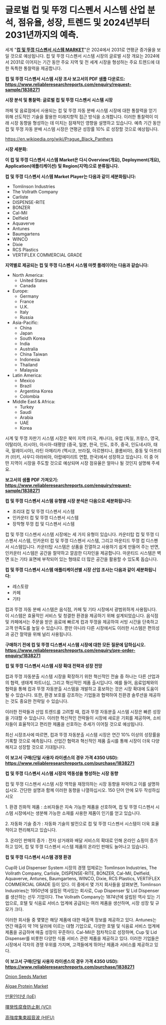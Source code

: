 <p><h1>글로벌 컵 및 뚜껑 디스펜서 시스템 산업 분석, 점유율, 성장, 트렌드 및 2024년부터 2031년까지의 예측.</h1></p><p>세계 "<strong><a href="https://www.reliableresearchreports.com/cup-and-lid-dispenser-system-r1838271">컵 및 뚜껑 디스펜서 시스템 MARKET</a></strong>"은 2024에서 2031로 연평균 증가율을 보일 것으로 예상됩니다. 컵 및 뚜껑 디스펜서 시스템 시장의 글로벌 시장 개요는 2024에서 2031로 이어지는 기간 동안 주요 지역 및 전 세계 시장을 형성하는 주요 트렌드에 대한 독특한 통찰력을 제공합니다.</p>
<p><strong>컵 및 뚜껑 디스펜서 시스템 시장 조사 보고서의 PDF 샘플 다운로드: <a href="https://www.reliableresearchreports.com/enquiry/request-sample/1838271">https://www.reliableresearchreports.com/enquiry/request-sample/1838271</a></strong></p>
<p><strong>시장 분석 및 통찰력: 글로벌 컵 및 뚜껑 디스펜서 시스템 시장</strong></p>
<p><p>까페 및 음료점에서 사용되는 컵 및 뚜껑 자동 분배 시스템 시장에 대한 통찰력을 얻기 위해 선도적인 기술을 활용한 미래지향적 접근 방식을 소개합니다. 이러한 통찰력이 미래 시장 동향을 형성하는 데 미치는 잠재적인 영향을 설명하고 있습니다. 예측 기간 동안 컵 및 뚜껑 자동 분배 시스템 시장은 연평균 성장률 10% 로 성장할 것으로 예상됩니다.</p></p>
<p><a href="%7CAUTHORITHY_DOMAIN_URL%7C">https://en.wikipedia.org/wiki/Prague_Black_Panthers</a></p>
<p><strong>시장 세분화:</strong></p>
<p><strong>이 컵 및 뚜껑 디스펜서 시스템 Market은 다시 Overview(개요), Deployment(개요), Application(애플리케이션) 및 Region(지역)으로 분류됩니다.</strong></p>
<p><strong>컵 및 뚜껑 디스펜서 시스템 Market Player는 다음과 같이 세분화됩니다:</strong></p>
<p><ul><li>Tomlinson Industries</li><li>The Vollrath Company</li><li>Carliste</li><li>DISPENSE-RITE</li><li>BONZER</li><li>Cal-Mil</li><li>Delfield</li><li>Aquaverve</li><li>Antunes</li><li>Baumgartens</li><li>WINCO</li><li>Dixie</li><li>RCS Plastics</li><li>VERTIFLEX COMMERCIAL GRADE</li></ul></p>
<p><strong>지역별로 제공되는 컵 및 뚜껑 디스펜서 시스템 마켓 플레이어는 다음과 같습니다:</strong></p>
<p><ul>
    <li>
        North America:
        <ul>
            <li>United States</li>
            <li>Canada</li>
        </ul>
    </li>
    <li>
        Europe:
        <ul>
            <li>Germany</li>
            <li>France</li>
            <li>U.K.</li>
            <li>Italy</li>
            <li>Russia</li>
        </ul>
    </li>
    <li>
        Asia-Pacific:
        <ul>
            <li>China</li>
            <li>Japan</li>
            <li>South Korea</li>
            <li>India</li>
            <li>Australia</li>
            <li>China Taiwan</li>
            <li>Indonesia</li>
            <li>Thailand</li>
            <li>Malaysia</li>
        </ul>
    </li>
    <li>
        Latin America:
        <ul>
            <li>Mexico</li>
            <li>Brazil</li>
            <li>Argentina Korea</li>
            <li>Colombia</li>
        </ul>
    </li>
    <li>
        Middle East & Africa:
        <ul>
            <li>Turkey</li>
            <li>Saudi</li>
            <li>Arabia</li>
            <li>UAE</li>
            <li>Korea</li>
        </ul>
    </li>
    </ul></p>
<p><p>시계 및 뚜껑 자판기 시스템 시장은 북미 지역 (미국, 캐나다), 유럽 (독일, 프랑스, 영국, 이탈리아, 러시아), 아시아-태평양 (중국, 일본, 한국, 인도, 호주, 중국, 인도네시아, 태국, 말레이시아), 라틴 아메리카 (멕시코, 브라질, 아르헨티나, 콜롬비아), 중동 및 아프리카 (터키, 사우디 아라비아, 아랍에미리트 연합, 한국)에서 성장하고 있습니다. 이 중 어떤 지역이 시장을 주도할 것으로 예상되며 시장 점유율은 얼마나 될 것인지 설명해 주세요.</p></p>
<p><strong>보고서의 샘플 PDF 가져오기: <a href="https://www.reliableresearchreports.com/enquiry/request-sample/1838271">https://www.reliableresearchreports.com/enquiry/request-sample/1838271</a></strong></p>
<p><strong>컵 및 뚜껑 디스펜서 시스템 유형별 시장 분석은 다음으로 세분화됩니다:</strong></p>
<p><ul><li>조리대 컵 및 뚜껑 디스펜서 시스템</li><li>인카운터 컵 및 뚜껑 디스펜서 시스템</li><li>장착형 뚜껑 컵 및 디스펜서 시스템</li></ul></p>
<p><p>컵 및 뚜껑 디스펜서 시스템 시장에는 세 가지 유형이 있습니다. 카운터탑 컵 및 뚜껑 디스펜서 시스템, 인카운터 컵 및 뚜껑 디스펜서 시스템, 그리고 마운티드 뚜껑 컵 디스펜서 시스템입니다. 카운터탑 시스템은 상품을 진열하고 사용하기 쉽게 만들어 주는 반면, 인카운터 시스템은 공간을 절약하고 깔끔한 디자인을 제공합니다. 마운티드 시스템은 벽면 또는 기타 표면에 부착되어 있는 형태로 더 많은 공간을 활용할 수 있도록 돕습니다.</p></p>
<p><strong>컵 및 뚜껑 디스펜서 시스템 애플리케이션별 시장 산업 조사는 다음과 같이 세분화됩니다:</strong></p>
<p><ul><li>레스토랑</li><li>카페</li><li>기타</li></ul></p>
<p><p>컵과 뚜껑 자동 분배 시스템은 음식점, 카페 및 기타 시장에서 광범위하게 사용됩니다. 이 시스템은 효율적인 서비스 및 청결한 환경을 제공하기 위해 설계되었습니다. 음식점 및 카페에서는 주문을 받은 음료에 빠르게 컵과 뚜껑을 제공하여 서빙 시간을 단축하고 고객 만족도를 높일 수 있습니다. 뿐만 아니라 다른 시장에서도 이러한 시스템은 편의성과 공간 절약을 위해 널리 사용됩니다.</p></p>
<p><strong>구매하기 전에 컵 및 뚜껑 디스펜서 시스템 시장에 대한 모든 질문에 답하십시오. <a href="https://www.reliableresearchreports.com/enquiry/pre-order-enquiry/1838271">https://www.reliableresearchreports.com/enquiry/pre-order-enquiry/1838271</a></strong></p>
<p><strong>컵 및 뚜껑 디스펜서 시스템 시장 확대 전략과 성장 전망</strong></p>
<p><p>컵과 뚜껑 자동분출 시스템 시장을 확장하기 위한 혁신적인 전술 중 하나는 다른 산업과의 협력, 생태계 파트너십, 그리고 혁신적인 제품 출시입니다. 예를 들어, 음료업체와의 협력을 통해 컵과 뚜껑 자동분출 시스템을 개발하고 홍보하는 것은 시장 확대에 도움이 될 수 있습니다. 또한, 환경 보호를 강조하는 기업들과 협력하여 친환경 솔루션을 제공하는 것도 중요한 전략일 수 있습니다.</p><p>이러한 전략들과 산업 트렌드를 고려할 때, 컵과 뚜껑 자동분출 시스템 시장은 빠른 성장을 기대할 수 있습니다. 이러한 혁신적인 전략들이 시장에 새로운 기회를 제공하며, 소비자들이 효율적이고 편리한 제품을 선호하는 추세가 이어질 것으로 예상됩니다.</p><p>최신 시장조사에 따르면, 컵과 뚜껑 자동분출 시스템 시장은 연간 10% 이상의 성장률을 기록할 것으로 예측됩니다. 산업간 협력과 혁신적인 제품 출시를 통해 시장이 더욱 다양해지고 성장할 것으로 기대됩니다.</p></p>
<p><strong>이 보고서 구매(단일 사용자 라이센스의 경우 가격 4350 USD): <a href="https://www.reliableresearchreports.com/purchase/1838271">https://www.reliableresearchreports.com/purchase/1838271</a></strong></p>
<p><strong>컵 및 뚜껑 디스펜서 시스템 시장의 역동성을 형성하는 시장 동향</strong></p>
<p><p>컵 및 뚜껑 디스펜서 시스템 시장 역학을 재정의하는 시장 동향을 파악하고 이를 설명하십시오. 간단한 설명과 함께 이러한 동향을 나열하십시오. 150 단어 안에 모두 작성하십시오</p><p>1. 환경 친화적 제품 : 소비자들은 지속 가능한 제품을 선호하며, 컵 및 뚜껑 디스펜서 시스템 시장에서는 생분해 가능한 소재를 사용한 제품이 인기를 얻고 있습니다.</p><p>2. 자동화 기술 증가 : 자동화 기술의 발전으로 컵 및 뚜껑 디스펜서 시스템이 더욱 효율적이고 편리해지고 있습니다.</p><p>3. 온라인 판매의 증가 : 전자 상거래와 배달 서비스의 확대로 인해 온라인 쇼핑이 증가하고 있어, 컵 및 뚜껑 디스펜서 시스템 제품의 온라인 판매도 늘어나고 있습니다.</p></p>
<p><strong>컵 및 뚜껑 디스펜서 시스템 경쟁 환경</strong></p>
<p><p>Cup와 Lid Dispenser System 시장의 경쟁 업체로는 Tomlinson Industries, The Vollrath Company, Carlisle, DISPENSE-RITE, BONZER, Cal-Mil, Delfield, Aquaverve, Antunes, Baumgartens, WINCO, Dixie, RCS Plastics, VERTIFLEX COMMERCIAL GRADE 등이 있다. 이 중에서 몇 가지 회사들을 살펴보면, Tomlinson Industries는 1950년에 설립된 역사있는 회사로, Cup Dispenser 및 Lid Dispenser를 생산하는 선두 기업이다. The Vollrath Company는 1874년에 설립된 역사 있는 기업으로, 호텔 및 식음료 서비스 업계에 공급되는 여러 제품을 생산하며, 시장 성장 및 규모가 크다.</p><p>이러한 회사들 중 몇몇은 해당 제품에 대한 매출액 정보를 제공하고 있다. Antunes는 연간 매출이 약 1억 달러에 이르는 대형 기업으로, 다양한 호텔 및 식음료 서비스 업계에 제품을 공급하며 매출 성장이 꾸준하다. Cal-Mil은 점차적으로 성장하며, Cup 및 Lid Dispenser를 비롯한 다양한 식품 서비스 관련 제품을 제공하고 있다. 이러한 기업들은 시장에서 각자의 경쟁 우위를 가지며, 고객들에게 뛰어난 제품과 서비스를 제공하고 있다.</p></p>
<p><strong>이 보고서 구매(단일 사용자 라이센스의 경우 가격 4350 USD): <a href="https://www.reliableresearchreports.com/purchase/1838271">https://www.reliableresearchreports.com/purchase/1838271</a></strong></p>
<p><p><a href="https://github.com/HenrietteMills1/Market-Research-Report-List-2/blob/main/onion-seeds-market.md">Onion Seeds Market</a></p><p><a href="https://github.com/alexxisgm/Market-Research-Report-List-2/blob/main/algae-protein-market.md">Algae Protein Market</a></p><p><a href="https://github.com/shampaakter36/Market-Research-Report-List-2/blob/main/2417369104778.md">만물인터넷 (IoE)</a></p><p><a href="https://github.com/TerrellConn/Market-Research-Report-List-3/blob/main/709749684525.md">揮発性腐食防止剤 (VCI)</a></p><p><a href="https://github.com/RandallRunte2023/Market-Research-Report-List-2/blob/main/747797484526.md">高強度集束超音波 (HIFU)</a></p></p>